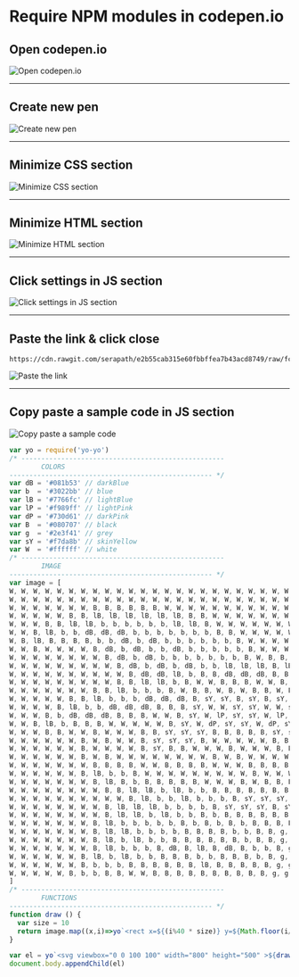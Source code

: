 # Require NPM modules in codepen.io

## Open codepen.io
![Open codepen.io](https://github.com/wizardamigosinstitute/service/blob/master/curriculum/newLessons/ASSETS/codepen1.png?raw=true)

---
## Create new pen
![Create new pen](https://github.com/wizardamigosinstitute/service/blob/master/curriculum/newLessons/ASSETS/codepen2.png?raw=true)

---
## Minimize CSS section
![Minimize CSS section](https://github.com/wizardamigosinstitute/service/blob/master/curriculum/newLessons/ASSETS/codepen3.png?raw=true)

---
## Minimize HTML section
![Minimize HTML section](https://github.com/wizardamigosinstitute/service/blob/master/curriculum/newLessons/ASSETS/codepen4.png?raw=true)

---
## Click settings in JS section
![Click settings in JS section](https://github.com/wizardamigosinstitute/service/blob/master/curriculum/newLessons/ASSETS/codepen5.png?raw=true)

---
## Paste the link & click close
```
https://cdn.rawgit.com/serapath/e2b55cab315e60fbbffea7b43acd8749/raw/fc0d32703dc77cfa51405f198fa0eaea3e5a7bbb/require.js
```

![Paste the link](https://github.com/wizardamigosinstitute/service/blob/master/curriculum/newLessons/ASSETS/codepen6.png?raw=true)


---
## Copy paste a sample code in JS section
![Copy paste a sample code](https://github.com/wizardamigosinstitute/service/blob/master/curriculum/newLessons/ASSETS/codepen7.png?raw=true)

```js
var yo = require('yo-yo')
/* ---------------------------------------------------
		COLORS
--------------------------------------------------- */
var dB = '#081b53' // darkBlue
var b  = '#3022bb' // blue
var lB = '#7766fc' // lightBlue
var lP = '#f989ff' // lightPink
var dP = '#730d61' // darkPink
var B  = '#080707' // black
var g  = '#2e3f41' // grey
var sY = '#f7da8b' // skinYellow
var W  = '#ffffff' // white
/* ---------------------------------------------------
		IMAGE
--------------------------------------------------- */
var image = [
W, W, W, W, W, W, W, W, W, W, W, W, W, W, W, W, W, W, W, W, W, W, W, W, W, W, W, W, W, W, W, W, W, W, W, W, W, W, W, W,
W, W, W, W, W, W, W, W, W, W, W, W, W, W, W, W, W, W, W, W, W, W, W, W, W, W, W, W, W, W, W, W, W, W, W, W, W, W, W, W,
W, W, W, W, W, W, W, B, B, B, B, B, B, W, W, W, W, W, W, W, W, W, W, W, W, W, W, W, W, W, W, W, W, W, W, W, W, W, W, W,
W, W, W, W, W, B, B, lB, lB, lB, lB, lB, lB, B, B, W, W, W, W, W, W, W, W, W, W, W, W, W, W, W, W, W, W, W, W, W, W, W, W, W,
W, W, W, B, B, lB, lB, b, b, b, b, b, b, lB, lB, B, W, W, W, W, W, W, W, W, W, W, W, W, W, W, W, W, W, W, W, W, W, W, W, W,
W, W, B, lB, b, b, dB, dB, dB, b, b, b, b, b, b, b, B, B, W, W, W, W, W, W, W, W, W, W, W, W, W, W, W, W, W, W, W, W, W, W,
W, B, lB, B, B, B, B, b, b, dB, b, dB, b, b, b, b, b, b, B, W, W, W, W, W, W, W, W, W, W, W, W, W, W, W, W, W, W, W, W, W,
W, W, B, W, W, W, W, B, dB, b, dB, b, b, dB, b, b, b, b, b, B, W, W, W, W, W, W, W, W, W, W, W, W, W, W, W, W, W, W, W, W,
W, W, W, W, W, W, W, W, B, dB, b, dB, b, b, b, b, b, b, b, B, W, B, B, B, B, B, B, W, W, W, W, W, W, W, W, W, W, W, W, W,
W, W, W, W, W, W, W, W, W, B, dB, b, dB, b, dB, b, b, lB, lB, lB, B, lB, b, dB, b, b, b, B, W, W, W, W, W, W, W, W, W, W, W, W,
W, W, W, W, W, W, W, W, W, W, B, dB, dB, lB, b, B, B, dB, dB, dB, B, B, dB, b, dB, B, B, W, W, W, W, W, W, W, W, W, W, W, W, W,
W, W, W, W, W, W, W, W, W, B, B, lB, lB, b, B, W, W, B, B, B, W, W, B, dB, B, W, W, W, W, W, W, W, W, W, W, W, W, W, W, W,
W, W, W, W, W, W, W, B, B, lB, b, b, b, B, W, B, B, W, B, W, B, B, W, B, W, W, W, W, W, W, W, W, W, W, W, W, W, W, W, W,
W, W, W, W, W, B, B, lB, b, b, b, dB, dB, dB, B, sY, sY, B, sY, B, sY, sY, B, B, B, W, W, W, W, W, W, W, W, W, W, W, W, W, W, W,
W, W, W, W, B, lB, b, b, dB, dB, dB, B, B, B, sY, W, W, sY, sY, W, W, sY, B, B, W, B, W, W, W, W, W, W, W, W, W, W, W, W, W, W,
W, W, W, B, b, dB, dB, dB, B, B, B, W, W, B, sY, W, lP, sY, sY, W, lP, sY, sY, B, W, B, W, W, W, W, W, W, W, W, W, W, W, W, W, W,
W, W, B, lB, b, B, B, B, W, W, W, W, W, B, sY, W, dP, sY, sY, W, dP, sY, sY, B, W, B, W, W, W, W, W, W, W, W, W, W, W, W, W, W,
W, W, W, B, B, W, W, B, W, W, W, B, B, sY, sY, sY, B, B, B, B, B, sY, sY, B, W, W, B, W, W, W, W, W, W, W, W, W, W, W, W, W,
W, W, W, W, W, W, B, W, B, W, W, B, sY, sY, sY, B, W, W, W, W, W, B, B, W, W, B, W, W, W, W, W, W, W, W, W, W, W, W, W, W,
W, W, W, W, W, W, B, W, W, W, W, B, sY, B, B, W, W, W, B, W, W, W, B, B, W, W, B, W, W, W, W, W, W, W, W, W, W, W, W, W,
W, W, W, W, W, W, B, W, B, W, W, W, W, W, W, W, W, B, W, B, W, W, W, W, B, B, W, W, W, W, W, W, W, W, W, W, W, W, W, W,
W, W, W, W, W, W, W, B, B, B, B, W, W, B, B, B, B, W, W, W, B, B, B, B, W, B, W, B, B, B, B, B, B, B, W, W, W, W, W, W,
W, W, W, W, W, W, B, lB, b, b, B, W, W, W, W, W, W, W, W, W, B, W, W, W, B, W, W, B, g, g, g, g, g, B, W, W, W, W, W, W,
W, W, W, W, W, W, W, B, lB, B, b, B, B, B, B, B, W, W, W, B, W, B, B, B, B, B, W, B, g, g, g, g, g, B, W, W, W, W, W, W,
W, W, W, W, W, W, W, W, B, B, lB, lB, b, lB, b, b, B, B, B, B, B, B, B, B, sY, sY, B, g, g, g, g, g, B, W, W, W, W, W,
W, W, W, W, W, W, W, W, W, W, B, lB, b, b, lB, b, b, b, B, sY, sY, sY, B, sY, sY, B, sY, sY, B, g, g, g, g, g, B, W, W, W, W, W, W, W,
W, W, W, W, W, W, W, W, B, lB, lB, lB, b, b, b, b, B, sY, sY, sY, B, sY, sY, B, B, B, g, g, g, g, g, B, W, W, W, W, W, W, W, W,
W, W, W, W, W, W, W, W, B, lB, lB, b, lB, b, b, B, b, B, B, B, B, B, B, B, B, g, B, B, B, B, B, B, W, W, W, W, W, W, W, W, W,
W, W, W, W, W, W, W, B, lB, b, b, b, b, b, B, b, B, b, B, b, B, B, B, B, B, B, B, B, B, B, B, B, B, W, W, W, W, W, W,
W, W, W, W, W, W, W, B, lB, lB, b, b, b, b, B, B, B, B, b, b, B, B, g, g, g, g, g, g, g, g, g, g, g, g, B, W, W, W, W, W,
W, W, W, W, W, W, W, B, lB, b, lB, b, b, B, B, B, B, B, B, b, B, B, g, g, g, g, g, g, g, g, g, g, g, g, B, W, W, W, W, W,
W, W, W, W, W, W, W, B, lB, b, b, b, B, dB, B, lB, B, dB, B, b, b, B, g, g, B, B, B, B, B, B, B, B, g, g, B, W, W, W, W, W,
W, W, W, W, W, W, B, lB, b, lB, b, b, B, B, B, b, b, B, B, B, b, B, g, g, B, W, W, W, W, W, W, B, g, g, B, W, W, W, W, W,
W, W, W, W, W, W, B, b, b, b, B, B, B, B, B, B, lB, B, B, B, B, B, g, g, B, W, W, W, W, W, W, B, g, g, B, W, W, W, W, W,
W, W, W, W, W, B, b, b, B, B, W, W, B, B, B, B, B, B, B, B, B, B, g, g, B, W, W, W, W, W, W, B, g, g, B, W, W, W, W, W
]
/* ---------------------------------------------------
		FUNCTIONS
--------------------------------------------------- */
function draw () {
  var size = 10
  return image.map((x,i)=>yo`<rect x=${(i%40 * size)} y=${Math.floor(i/40)*size} width=${size} height=${size} fill='${x}'>`)
}

var el = yo`<svg viewbox="0 0 100 100" width="800" height="500" >${draw()} </svg>`
document.body.appendChild(el)
```
